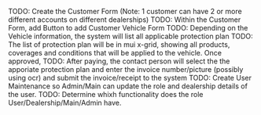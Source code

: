 TODO: Create the Customer Form (Note: 1 customer can have 2 or more different accounts on different dealerships)
TODO: Within the Customer Form, add Button to add Customer Vehicle Form
TODO: Depending on the Vehicle information, the system will list all applicable protection plan
TODO: The list of protection plan will be in mui x-grid, showing all products, coverages and conditions that will be applied to the vehicle. Once approved,
TODO: After paying, the contact person will select the the apporiate protection plan and enter the invoice number/picture (possibly using ocr) and submit the invoice/receipt to the system
TODO: Create User Maintenance so Admin/Main can update the role and dealership details of the user.
TODO: Determine whixh functionality does the role User/Dealership/Main/Admin have.
 